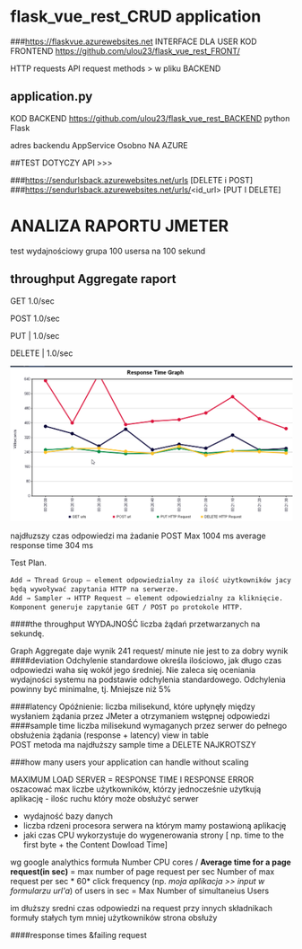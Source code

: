 # flask_vue_rest_CRUD application


###https://flaskvue.azurewebsites.net
INTERFACE DLA USER  KOD FRONTEND https://github.com/ulou23/flask_vue_rest_FRONT/

HTTP requests  API request methods > w pliku BACKEND 
## application.py
KOD BACKEND https://github.com/ulou23/flask_vue_rest_BACKEND python Flask

adres backendu AppService Osobno NA AZURE

##TEST DOTYCZY API >>> 

###https://sendurlsback.azurewebsites.net/urls [DELETE i POST]
###https://sendurlsback.azurewebsites.net/urls/<id_url> [PUT I DELETE]

# ANALIZA RAPORTU JMETER
 test wydajnościowy
 grupa 100 usersa na 100 sekund
 
 throughput  Aggregate raport
------------- 
 GET     1.0/sec 
 
 POST    1.0/sec
 
 PUT    | 1.0/sec
 
 DELETE | 1.0/sec
 
 ![RESPONSE tIME](RESPONSETIME.png)

najdłuzszy czas odpowiedzi ma żadanie POST Max 1004 ms
average response time 304 ms

 Test Plan. 

    Add → Thread Group – element odpowiedzialny za ilość użytkowników jacy będą wywoływać zapytania HTTP na serwerze.
    Add → Sampler → HTTP Request – element odpowiedzialny za kliknięcie. Komponent generuje zapytanie GET / POST po protokole HTTP.

####the throughput
WYDAJNOŚĆ  liczba żądań przetwarzanych na sekundę. 

Graph Aggregate  daje wynik 241 request/ minute  nie jest to za dobry wynik
####deviation 
Odchylenie standardowe określa ilościowo, jak długo czas odpowiedzi waha się wokół jego średniej.
 Nie zaleca się oceniania wydajności systemu na podstawie odchylenia standardowego. 
Odchylenia powinny być minimalne, tj. Mniejsze niż 5%


####latency 
Opóźnienie: liczba milisekund, które upłynęły między wysłaniem żądania przez JMeter a otrzymaniem wstępnej odpowiedzi
####sample time 
liczba milisekund wymaganych przez serwer do pełnego obsłużenia żądania (response + latency)
<listener > view in table  
POST metoda ma najdłuższy sample time a DELETE NAJKROTSZY 

###how many users your application can handle 
without scaling

MAXIMUM LOAD SERVER =  RESPONSE TIME I RESPONSE ERROR
oszacować max liczbe użytkowników, którzy jednocześnie użytkują aplikację - ilośc ruchu który może
obsłużyć serwer
- wydajność bazy danych 
- liczba rdzeni procesora serwera na którym mamy postawioną aplikację
- jaki czas CPU wykorzystuje do wygenerowania strony [ np. time to the first byte + the Content Dowload Time]

wg google analythics formuła
Number CPU cores / **Average time for a page request(in sec)** = max number of page request per sec
Number of max request per sec * 60* click frequency (np. _moja aplikacja >> input w formularzu url'a_) of users in sec = Max  Number of simultaneius Users

im dłuższy sredni czas odpowiedzi na request przy innych składnikach formuły stałych tym mniej użytkowników strona obsłuży
 
####response times &failing request
